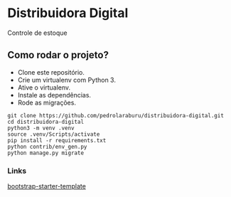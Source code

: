 # Distribuidora Digital

Controle de estoque

## Como rodar o projeto?

- Clone este repositório.
- Crie um virtualenv com Python 3.
- Ative o virtualenv.
- Instale as dependências.
- Rode as migrações.

```
git clone https://github.com/pedrolaraburu/distribuidora-digital.git
cd distribuidora-digital
python3 -m venv .venv
source .venv/Scripts/activate
pip install -r requirements.txt
python contrib/env_gen.py
python manage.py migrate
```


### Links

[bootstrap-starter-template](https://getbootstrap.com/docs/5.2/getting-started/introduction/)